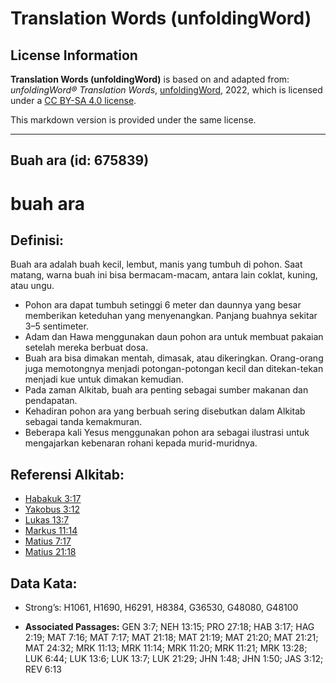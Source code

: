 # Translation Words (unfoldingWord)

## License Information

**Translation Words (unfoldingWord)** is based on and adapted from: _unfoldingWord® Translation Words_, [unfoldingWord](https://unfoldingword.org/utw), 2022, which is licensed under a [CC BY-SA 4.0 license](https://creativecommons.org/licenses/by-sa/4.0/legalcode.en).

This markdown version is provided under the same license.



--------------------------------

## Buah ara (id: 675839)

buah ara
========

Definisi:
---------

Buah ara adalah buah kecil, lembut, manis yang tumbuh di pohon. Saat matang, warna buah ini bisa bermacam\-macam, antara lain coklat, kuning, atau ungu.

* Pohon ara dapat tumbuh setinggi 6 meter dan daunnya yang besar memberikan keteduhan yang menyenangkan. Panjang buahnya sekitar 3–5 sentimeter.
* Adam dan Hawa menggunakan daun pohon ara untuk membuat pakaian setelah mereka berbuat dosa.
* Buah ara bisa dimakan mentah, dimasak, atau dikeringkan. Orang\-orang juga memotongnya menjadi potongan\-potongan kecil dan ditekan\-tekan menjadi kue untuk dimakan kemudian.
* Pada zaman Alkitab, buah ara penting sebagai sumber makanan dan pendapatan.
* Kehadiran pohon ara yang berbuah sering disebutkan dalam Alkitab sebagai tanda kemakmuran.
* Beberapa kali Yesus menggunakan pohon ara sebagai ilustrasi untuk mengajarkan kebenaran rohani kepada murid\-muridnya.

Referensi Alkitab:
------------------

* [Habakuk 3:17](https://ref.ly/Hab3:17)
* [Yakobus 3:12](https://ref.ly/Jas3:12)
* [Lukas 13:7](https://ref.ly/Luke13:7)
* [Markus 11:14](https://ref.ly/Mark11:14)
* [Matius 7:17](https://ref.ly/Matt7:17)
* [Matius 21:18](https://ref.ly/Matt21:18)

Data Kata:
----------

* Strong’s: H1061, H1690, H6291, H8384, G36530, G48080, G48100

* **Associated Passages:** GEN 3:7; NEH 13:15; PRO 27:18; HAB 3:17; HAG 2:19; MAT 7:16; MAT 7:17; MAT 21:18; MAT 21:19; MAT 21:20; MAT 21:21; MAT 24:32; MRK 11:13; MRK 11:14; MRK 11:20; MRK 11:21; MRK 13:28; LUK 6:44; LUK 13:6; LUK 13:7; LUK 21:29; JHN 1:48; JHN 1:50; JAS 3:12; REV 6:13

